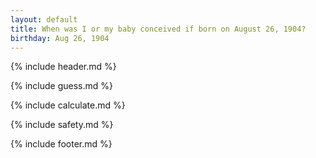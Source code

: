 ```yaml
---
layout: default
title: When was I or my baby conceived if born on August 26, 1904?
birthday: Aug 26, 1904
---
```


{% include header.md %}

{% include guess.md %}

{% include calculate.md %}

{% include safety.md %}

{% include footer.md %}



